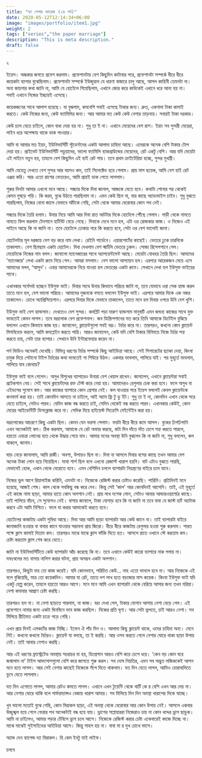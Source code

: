 ```yaml
---
title: "দ্যা পেপার ম্যারেজ (২য় পর্ব)"
date: 2020-05-12T12:14:34+06:00
image: "images/portfolio/item1.jpg"
weight: 2
tags: ["series","the paper marriage"]
description: "This is meta description."
draft: false
---
```

২

ইয়েস। অন্ধকার জগতে প্রবেশ করলাম। প্রফেশানটায় বেশ কিছুদিন কাটাবার পরে, প্রফেশানটা সম্পর্কে ধীরে ধীরে কয়েকটা ব্যাপার বুঝেছিলাম। প্রফেশানটা সম্পর্কে ইউজুয়াল যে ধারণা বাজারে চালু আছে, আসল কাহিনী তেমনটা না। অন্য জায়গার কথা জানি না, আমি যে হোটেলে গিয়েছিলাম, এখানে জোর করে কাউকেই এখানে ধরে আনা হয় না। সবাই এখানে নিজের ইচ্ছায়ই এসেছে। 

কয়েকজনের সাথে আলাপ হয়েছে। যা বুঝলাম, কমবেশি সবাই এসেছে টাকার জন্য। দ্রুত, একগাদা টাকা কামাই করতে। কেউ নিজের জন্য, কেউ ফ্যামিলির জন্য। আর আমার মত কেউ কেউ নেশার তাড়নায়। সবারই টাকা দরকার। 

কেউ চলে যেতে চাইলে, কোন বাধা দেয়া হয় না। শুধু তা ই না। এখানে মেয়েদের বেশ রাশ। ইয়াং সব সুন্দরী মেয়েরা, লাইন ধরে অপেক্ষায় থাকে ডাক পাওয়ার।

আমি বা আমার মত ইয়াং, ইউনিভার্সিটি স্টুডেন্টদের একটা আলাদা চাহিদা আছে। এদেরকে অনেক বেশি টাকার টোপ দেয়া হয়। প্রাইভেট ইউনিভার্সিটি পড়ুয়াদের, ভালো ফ্যামিলি ব্যাকগ্রাউন্ডের মেয়েদের, রেট একটু বেশি। আর যদি মেয়েটা এই লাইনে নতুন হয়, তাহলে বেশ কিছুদিন এই হাই রেট পায়। তবে প্রথম ক্রাইটেরিয়া হচ্ছে, সুন্দর মুখশ্রী। 

আমি যেহেতু দেখতে বেশ সুন্দর আর বয়সও কম, তাই সিলেক্টেড হয়ে গেলাম। প্রায় মাস ছয়েক, আমি বেশ হাই রেট এঞ্জয় করি। আর এতো রাশের ভেতরেও, আমি প্রায়ই ডাক পেতে লাগলাম। 

শুরুর দিনটা আমার এখনো মনে আছে। সন্ধ্যার দিকে দিবা জানাল, আজকে যেতে হবে। কথাটা শোনার পর থেকেই কেমন মুষড়ে পড়ি। কি করব, বুঝে উঠতে পারছিলাম না। এমন কেউ ছিল না, যার কাছে অ্যাডভাইস চাইব। শুধু বুঝতে পারছিলাম, নিজের বোনা জালে যেভাবে আঁটকে গেছি, সেটা থেকে আমার বেরোবার কোন পথ নেই। 

সন্ধ্যার দিকে তৈরি হলাম। উবার নিয়ে আমি আর দিবা রাত আটটার দিকে হোটেলে পৌঁছে গেলাম। গাড়ী থেকে নামতে নামতে ফিল করলাম টেনশানে হার্টবিট বেড়ে গেছে। দিবাকে দেখে মনে হল, এটা ওর রোজকার কাজ। ও নিজেও এই লাইনে আছে কি না জানি না। তবে হোটেলে ঢোকার পরে কি করতে হবে, সেটা ওর বেশ ভালোই জানা।

হোটেলটার মূল দরজায় বেশ বড় করে নাম লেখা। রেইনি গার্ডেনে। এয়ারপোর্টের কাছেই। ভেতরে ঢুকে চারদিকে তাকালাম। বেশ ছিমছাম একটা হোটেল। দিবা দেখলাম বেশ স্মার্টলি ভেতরে ঢুকল। সোজা রিসেপশানে গেল। মেয়েটাকে নিজের নাম বলল। জানালো ম্যানেজারের সাথে অ্যাপয়েন্টমেন্ট আছে। মেয়েটা বোধহয় তৈরি ছিল। আমাদের 'ম্যানেজার' লেখা একটা রুমে নিয়ে গেল। আমরা বসলাম। বেশ ভালো আপ্যায়ন হল। এরপরে আরেকজন মেয়ে এসে আমাদের বলল, ‘আসুন'। এবার আমাদেরকে নিয়ে যাওয়া হল ভেতরের একটা রুমে। সেখানে দেখা হল ইউসুফ ভাইয়ের সাথে।

এখানকার সর্বেসর্বা হচ্ছেন ইউসুফ ভাই। দিবার সাথে উনার কিভাবে পরিচয় জানি না, তবে যেভাবে ওরা সেক হ্যান্ড করল তাতে মনে হল, বেশ ভালো পরিচয়। আমাদের দুজনকে বসতে বললেন ইউসুফ ভাই। এরপরে আমার দিকে এক নজর তাকালেন। চোখে অ্যাপ্রিসিয়েশান। এরপরে দিবার দিকে যেভাবে তাকালেন, তাতে মনে হল দিবার ওপরে উনি বেশ খুশি। 

ইউসুফ ভাই বেশ হ্যান্ডসাম। দেখতেও বেশ সুন্দর। কমপ্লিট পড়া দারুণ হ্যান্ডসাম মানুষটি এমন জঘন্য কাজের সাথে যুক্ত ভাবতেই কেমন লাগল। তবে ভদ্রলোক বেশ প্রফেশনাল। জব ডিস্ক্রিপশানের মত করে তিনি আমাকে ডিটেইল বুঝিয়ে বললেন এখানে কিভাবে কাজ হয়। জানালেন, ক্লায়েন্টগুলো সবই ভদ্র। টর্চার করে না। তারপরও, কখনো কোন ক্লায়েন্ট মিসবিহেভ করলে, আমি কমপ্লেইন করতে পারি। আরও জানালেন, কেউ যদি বেশি টাকার বিনিময়ে নিজে টর্চার সহ্য করতে চায়, সেটা তার ব্যাপার। সেখানে উনি ইন্টারফেয়ার করেন না। 

পর্ন ভিডিও অনেকই দেখেছি। বিভিন্ন ধরণের টর্চার সম্পর্কে কিছু আইডিয়া আছে। সেই সিগারেটের ছ্যাকা দেয়া, কিংবা চাবুক দিয়ে পেটানো টাইপ টর্চারের কথা ভাবতেই গা শিউরে উঠল। একবার ভাবলাম, পালিয়ে যাই। পর মুহূর্তে ভাবলাম, পালিয়ে যাব কোথায়?

ইউসুফ ভাই বলে গেলেন। অসুখ বিসুখের ব্যাপারেও উনারা বেশ খেয়াল রাখেন। জানালেন, এখানে ক্লায়েন্টরা সবাই প্রটেকশান নেয়। সেই সাথে ক্লায়েন্টদের রক্ত টেস্ট করে নেয়া হয়। আমাদেরও রেগুলার চেক করা হবে। ফলে অসুখ বা এইডসের সুযোগ কম। আর কাজের ব্যাপারে কোন প্রেশার নেই। কল যাওয়ার পরে ইয়েস বললেই কেবল ক্লায়েন্টকে কনফার্ম করা হয়। তাই কোনদিন আসতে না চাইলে, আই অ্যাম ফ্রি টু ডু ইট। শুধু তা ই না, কোনদিন এখান থেকে সরে যেতে চাইলে, সেটাও পারব। যেদিন কাজ বন্ধ করতে চাই, সেদিন থেকেই বন্ধ করতে পারব। এখানকার কেউই, কোন মেয়ের আইডেন্টিটি ডিসক্লোজ করে না। সেদিক দিয়ে হাইয়েস্ট সিক্রেসি মেইন্টেইন করা হয়।

ভদ্রলোকের আচরণে কিছু একটা ছিল। কেমন যেন ভরসা পেলাম। ভয়টা ধীরে ধীরে কমে আসল। বুকের ঢিপঢিপানি এখন অনেকটাই কম। ঠিক করলাম, আমাকে যে রেট অফার করছে, কটা দিন দাঁতে দাঁত চেপে সহ্য করতে পারলে, হয়তো এযাত্রা লোনের হাত থেকে উদ্ধার পেয়ে যাব। আমার মনের অবস্থা উনি বুঝলেন কি না জানি না, শুধু বললেন, কল থাকলে, জানাব। 

ঘাড় নেড়ে জানালাম, আমি রাজী। অবশ্য, উপায়ও ছিল না। দিবা বা আসলে দিবার বসের কাছে তখন আমার বেশ অনেক টাকা লোন হয়ে গিয়েছিল। মাথা শার্প ছিল বলে এখনো রেজাল্ট খারাপ হয়নি। বাট এটাও বুঝতে পারছি, যেভাবেই হোক, এখান থেকে বেরোতে হবে। এমন বেশিদিন চললে ব্যাপারটা নিয়ন্ত্রণের বাইরে চলে যাবে। 

নিজের ভুল আগে রিয়ালাইজ করিনি, এমনটা না। নিজেকে রেজিস্ট করার চেষ্টাও করেছি। পারিনি। প্রতিদিনই মনে হয়েছে, আজই শেষ। কাল থেকে সবকিছু বন্ধ করে দেব। কিন্তু সেই ‘কাল' আর কোনদিনই আসেনি। তাই, এই মুহূর্তে এই কাজে নামা ছাড়া, আমার হাতে কোন অপশান নেই। প্রায় লাখ দশেক লোন, সেটাও আবার আন্ডারওয়ার্ল্ডের কাছে। তাই পালিয়ে বাঁচব, সে সুযোগও নেই। বাসায় জানালে, টাকা যোগাড় হবে কি না জানি না তবে বাবা যে জাস্ট হার্ট অ্যাটাক করবে এটা আমি নিশ্চিত। ফলে যা করার আমাকেই করতে হবে।

হোটেলের কাজটায় একটা সুবিধা আছে। দিবা আর আমি ছাড়া ব্যাপারটা আর কেউ জানে না। তাই ব্যাপারটা বাইরে জানাজানি হওয়ার বা বাবার কানে যাওয়ার সম্ভাবনা প্রায় জিরো। ধীরে ধীরে কাজটায় রেগুলার হওয়া শুরু করলাম। পারত পক্ষে ক্লাস কামাই দিতাম কম। তারপরও মাঝে মাঝে ক্লাস ফাঁকি দিতে হত। আসলে রাতে ওখানে স্টে করতাম কম। চেষ্টা করতাম ক্লাস শেষ করে যেতে। 

জানি না ইউনিভার্সিটিতে কেউ ব্যাপারটা আঁচ করেছে কি না। তবে এখানে কেউই কারো ব্যাপারে নাক গলায় না। মফঃস্বলের মত বাসায় নালিশ করার ঘটনা, প্রায় অসম্ভব একটা অপশান। 

তারপরও, কিছুটা ভয় তো কাজ করেই। যদি কোনভাবে, পরিচিত কেউ… নাহ এতো ভাবলে হবে না। আর নিজেকে এই বলে বুঝিয়েছি, মাত্র তো কয়েকদিন। আমার যা রেট, তাতে দশ লাখ হতে বড়জোর মাস কয়েক। কিংবা ইউসুফ ভাই যদি একটু হেল্প করেন, তাহলে হয়তো আরও আগে। মনে মনে আমি এখন ব্যাপারটা থেকে বেরিয়ে আসার জন্য তখন মরিয়া। নেশা কমাবার আপ্রাণ চেষ্টা করছি। 

তারপরও হল না। না নেশা ছাড়তে পারলাম, না কাজ। বরং দেখা গেল, টাকার যোগান আসায় নেশা বেড়ে গেল। এই প্রফেশানে নামার জন্য একটা ঘিনঘিনে ভাব কাজ করছিল। নিজের প্রতি ঘৃণা। আর সেটা ভুলতে, চাই আরও নেশা। সব মিলিয়ে রীতিমত একটা চক্রে পড়ে গেছি। 

এখন প্রায় দিনই এসকর্টের কাজ নিচ্ছি। ইভেন ঐ পাঁচ দিন ও। আলাদা কিছু ক্লায়েন্ট থাকে, ওদের চাহিদা অন্য। মেনে নিই। কখনো কখনো টর্চারও। ক্লায়েন্ট যা বলছে, তা ই করছি। আর ওসব করতে গেলে নেশার ঘোরে থাকা ছাড়া উপায় নেই। তাই আবার নেশাও করছি।

আর এই ধরণের ফ্রাস্ট্রেটেড অবস্থায় সচরাচর যা হয়, ডিপ্রেশান আরও বেশি করে চেপে ধরে। ‘কেন বড় কোন ঘরে জন্মালাম না' টাইপ আফসোসগুলো বেশি করে জাগতে শুরু করল। সব দোষ নিয়তির, এমন সব অদ্ভুত লজিককেই আপন মনে হতে লাগল। আর সেই নেশার কাছেই নিজেকে সঁপে দিতে থাকলাম। যত দিন যেতে লাগল, আমিও চোরাবালিতে ডুবে যেতে লাগলাম। 

যত দিন এগোতে লাগল, আমার রেটও কমতে লাগল। এখানে এখন টুয়েন্টি থেকে থার্টি কে র বেশি এখন আর দেয় না। আর নেশার ঘোরে থাকি বলে পার্ফরম্যান্সও বেজায় খারাপ আমার। সব মিলিয়ে দিন দিন অবস্থা খারাপের দিকে যাচ্ছে।

খুব ভালো মতোই বুঝে গেছি, কোন মিরাকল ছাড়া, এই অবস্থা থেকে বেরোবার আর কোন উপায় নেই। আসলে একবার উচ্ছৃঙ্খল হয়ে গেলে ফেরার পথ অনেকটাই বন্ধ হয়ে যায়। ড্রাগের সাপ্লায়াররা নিজেরাও চায় না কোন খদ্দের ড্রাগ ছাড়ুক। আমি না চাইলেও, আমার পড়ার টেবিলে ড্রাগ চলে আসে। নিজেকে রেজিস্ট করার চেষ্টা একেবারেই কাজে দিচ্ছে না। মাঝে মাঝেই সুইসাইডের আইডিয়া আসে। কিন্তু সাহস হয় না। বাবা মা র মুখ চোখে ভাসে।

অ্যান্ড দেন হ্যাপেন্ড দ্যা মিরাকল। হি কেম ইনটু মাই লাইফ।

চলবে